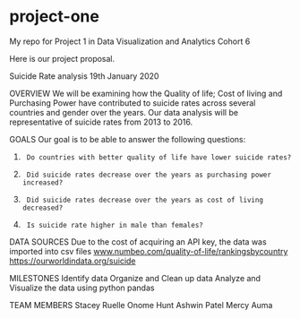 # project-one
My repo for Project 1 in Data Visualization and Analytics Cohort 6

Here is our project proposal.

Suicide Rate analysis
19th January 2020

OVERVIEW
We will be examining how the Quality of life; Cost of living and Purchasing Power have contributed to suicide rates across several countries and gender over the years. Our data analysis will be representative of suicide rates from 2013 to 2016.

GOALS
Our goal is to be able to answer the following questions:
1.      Do countries with better quality of life have lower suicide rates?
2.      Did suicide rates decrease over the years as purchasing power increased?
3.      Did suicide rates decrease over the years as cost of living decreased?
4.      Is suicide rate higher in male than females?

DATA SOURCES
Due to the cost of acquiring an API key, the data was imported into csv files
www.numbeo.com/quality-of-life/rankingsbycountry
https://ourworldindata.org/suicide


MILESTONES
Identify data
Organize and Clean up data
Analyze and Visualize the data using python pandas


TEAM MEMBERS
Stacey Ruelle
Onome Hunt
Ashwin Patel
Mercy Auma
